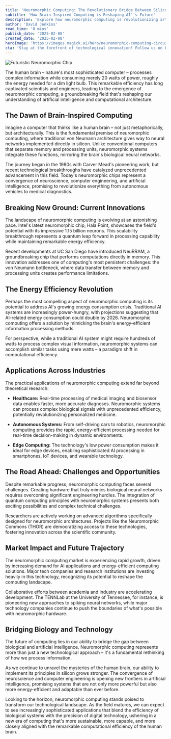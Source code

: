 ```yaml
---
title: 'Neuromorphic Computing: The Revolutionary Bridge Between Silicon and Synapses'
subtitle: 'How Brain-Inspired Computing is Reshaping AI''s Future'
description: 'Explore how neuromorphic computing is revolutionizing artificial intelligence by mimicking the human brain''s architecture. This groundbreaking technology promises unprecedented energy efficiency and processing capabilities, potentially transforming industries from healthcare to autonomous systems while addressing AI''s growing energy consumption challenges.'
author: 'David Jenkins'
read_time: '8 mins'
publish_date: '2025-02-08'
created_date: '2025-02-08'
heroImage: 'https://images.magick.ai/hero/neuromorphic-computing-circuit.jpg'
cta: 'Stay at the forefront of technological innovation! Follow us on LinkedIn for the latest updates on neuromorphic computing and other groundbreaking developments in AI and computer engineering.'
---
```


![Futuristic Neuromorphic Chip](https://i.magick.ai/PIXE/1739038017756_magick_img.webp)

The human brain – nature's most sophisticated computer – processes complex information while consuming merely 20 watts of power, roughly the energy needed for a dim light bulb. This remarkable efficiency has long captivated scientists and engineers, leading to the emergence of neuromorphic computing, a groundbreaking field that's reshaping our understanding of artificial intelligence and computational architecture.

## The Dawn of Brain-Inspired Computing

Imagine a computer that thinks like a human brain – not just metaphorically, but architecturally. This is the fundamental premise of neuromorphic computing, where traditional von Neumann architecture gives way to neural networks implemented directly in silicon. Unlike conventional computers that separate memory and processing units, neuromorphic systems integrate these functions, mirroring the brain's biological neural networks.

The journey began in the 1980s with Carver Mead's pioneering work, but recent technological breakthroughs have catalyzed unprecedented advancement in this field. Today's neuromorphic chips represent a convergence of neuroscience, computer engineering, and artificial intelligence, promising to revolutionize everything from autonomous vehicles to medical diagnostics.

## Breaking New Ground: Current Innovations

The landscape of neuromorphic computing is evolving at an astonishing pace. Intel's latest neuromorphic chip, Hala Point, showcases the field's potential with its impressive 1.15 billion neurons. This scalability breakthrough represents a quantum leap forward in processing capability while maintaining remarkable energy efficiency.

Recent developments at UC San Diego have introduced NeuRRAM, a groundbreaking chip that performs computations directly in memory. This innovation addresses one of computing's most persistent challenges: the von Neumann bottleneck, where data transfer between memory and processing units creates performance limitations.

## The Energy Efficiency Revolution

Perhaps the most compelling aspect of neuromorphic computing is its potential to address AI's growing energy consumption crisis. Traditional AI systems are increasingly power-hungry, with projections suggesting that AI-related energy consumption could double by 2026. Neuromorphic computing offers a solution by mimicking the brain's energy-efficient information processing methods.

For perspective, while a traditional AI system might require hundreds of watts to process complex visual information, neuromorphic systems can accomplish similar tasks using mere watts – a paradigm shift in computational efficiency.

## Applications Across Industries

The practical applications of neuromorphic computing extend far beyond theoretical research:

- **Healthcare:** Real-time processing of medical imaging and biosensor data enables faster, more accurate diagnoses. Neuromorphic systems can process complex biological signals with unprecedented efficiency, potentially revolutionizing personalized medicine.

- **Autonomous Systems:** From self-driving cars to robotics, neuromorphic computing provides the rapid, energy-efficient processing needed for real-time decision-making in dynamic environments.

- **Edge Computing:** The technology's low power consumption makes it ideal for edge devices, enabling sophisticated AI processing in smartphones, IoT devices, and wearable technology.

## The Road Ahead: Challenges and Opportunities

Despite remarkable progress, neuromorphic computing faces several challenges. Creating hardware that truly mimics biological neural networks requires overcoming significant engineering hurdles. The integration of quantum computing principles with neuromorphic systems presents both exciting possibilities and complex technical challenges.

Researchers are actively working on advanced algorithms specifically designed for neuromorphic architectures. Projects like the Neuromorphic Commons (THOR) are democratizing access to these technologies, fostering innovation across the scientific community.

## Market Impact and Future Trajectory

The neuromorphic computing market is experiencing rapid growth, driven by increasing demand for AI applications and energy-efficient computing solutions. Major tech companies and research institutions are investing heavily in this technology, recognizing its potential to reshape the computing landscape.

Collaborative efforts between academia and industry are accelerating development. The TENNLab at the University of Tennessee, for instance, is pioneering new approaches to spiking neural networks, while major technology companies continue to push the boundaries of what's possible with neuromorphic hardware.

## Bridging Biology and Technology

The future of computing lies in our ability to bridge the gap between biological and artificial intelligence. Neuromorphic computing represents more than just a new technological approach – it's a fundamental rethinking of how we process information.

As we continue to unravel the mysteries of the human brain, our ability to implement its principles in silicon grows stronger. The convergence of neuroscience and computer engineering is opening new frontiers in artificial intelligence, promising systems that are not only more powerful but also more energy-efficient and adaptable than ever before.

Looking to the horizon, neuromorphic computing stands poised to transform our technological landscape. As the field matures, we can expect to see increasingly sophisticated applications that blend the efficiency of biological systems with the precision of digital technology, ushering in a new era of computing that's more sustainable, more capable, and more closely aligned with the remarkable computational efficiency of the human brain.